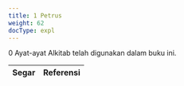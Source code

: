 ```yaml
---
title: 1 Petrus
weight: 62
docType: expl
---
```


0 Ayat-ayat Alkitab telah digunakan dalam buku ini.

| Segar | Referensi |
|-------|-----------|

